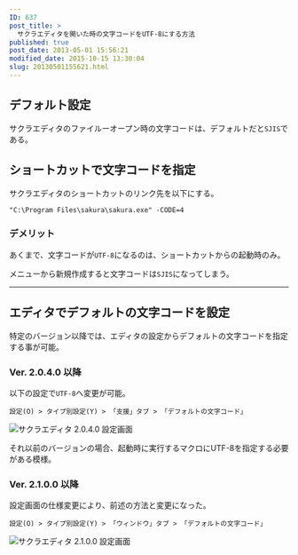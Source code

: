 ```yaml
---
ID: 637
post_title: >
  サクラエディタを開いた時の文字コードをUTF-8にする方法
published: true
post_date: 2013-05-01 15:56:21
modified_date: 2015-10-15 13:30:04
slug: 20130501155621.html
---
```

<p><!--more--></p>
<h2>デフォルト設定</h2>
<p>サクラエディタのファイルーオープン時の文字コードは、デフォルトだと<code>SJIS</code>である。</p>
<h2>ショートカットで文字コードを指定</h2>
<p>サクラエディタのショートカットのリンク先を以下にする。</p>
<pre><code>"C:\Program Files\sakura\sakura.exe" -CODE=4
</code></pre>
<h3>デメリット</h3>
<p>あくまで、文字コードが<code>UTF-8</code>になるのは、ショートカットからの起動時のみ。</p>
<p>メニューから新規作成すると文字コードは<code>SJIS</code>になってしまう。</p>
<hr />
<h2>エディタでデフォルトの文字コードを設定</h2>
<p>特定のバージョン以降では、エディタの設定からデフォルトの文字コードを指定する事が可能。</p>
<h3>Ver. 2.0.4.0 以降</h3>
<p>以下の設定で<code>UTF-8</code>へ変更が可能。</p>
<pre><code>設定(O) &gt; タイプ別設定(Y) &gt; 「支援」タブ &gt; 「デフォルトの文字コード」
</code></pre>
<img decoding="async" lazyload="lazy" src="" alt="サクラエディタ 2.0.4.0 設定画面" />
<p>それ以前のバージョンの場合、起動時に実行するマクロにUTF-8を指定する必要がある模様。</p>
<h3>Ver. 2.1.0.0 以降</h3>
<p>設定画面の仕様変更により、前述の方法と変更になった。</p>
<pre><code>設定(O) &gt; タイプ別設定(Y) &gt; 「ウィンドウ」タブ &gt; 「デフォルトの文字コード」
</code></pre>
<img decoding="async" lazyload="lazy" src="" alt="サクラエディタ 2.1.0.0 設定画面" />